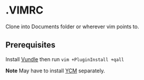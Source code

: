 # .VIMRC
Clone into Documents folder or wherever vim points to.

## Prerequisites
Install [Vundle](https://github.com/VundleVim/Vundle.vim) then run `vim +PluginInstall +qall`

**Note** May have to install [YCM](https://github.com/Valloric/YouCompleteMe) separately.
